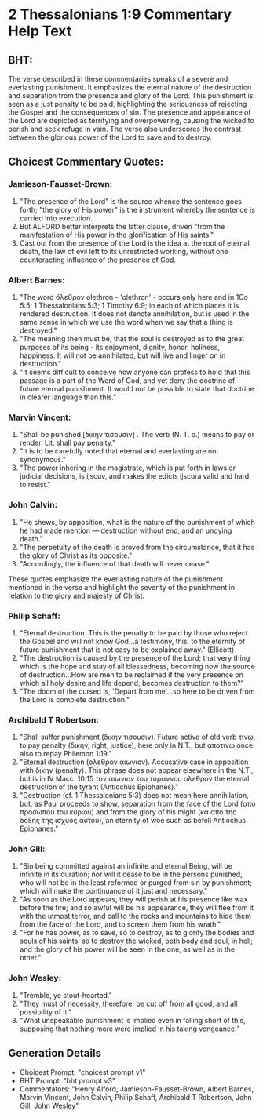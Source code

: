 # 2 Thessalonians 1:9 Commentary Help Text

## BHT:
The verse described in these commentaries speaks of a severe and everlasting punishment. It emphasizes the eternal nature of the destruction and separation from the presence and glory of the Lord. This punishment is seen as a just penalty to be paid, highlighting the seriousness of rejecting the Gospel and the consequences of sin. The presence and appearance of the Lord are depicted as terrifying and overpowering, causing the wicked to perish and seek refuge in vain. The verse also underscores the contrast between the glorious power of the Lord to save and to destroy.

## Choicest Commentary Quotes:
### Jamieson-Fausset-Brown:
1. "The presence of the Lord" is the source whence the sentence goes forth; "the glory of His power" is the instrument whereby the sentence is carried into execution.
2. But ALFORD better interprets the latter clause, driven "from the manifestation of His power in the glorification of His saints."
3. Cast out from the presence of the Lord is the idea at the root of eternal death, the law of evil left to its unrestricted working, without one counteracting influence of the presence of God.

### Albert Barnes:
1. "The word ὄλεθρον olethron - 'olethron' - occurs only here and in 1Co 5:5; 1 Thessalonians 5:3; 1 Timothy 6:9; in each of which places it is rendered destruction. It does not denote annihilation, but is used in the same sense in which we use the word when we say that a thing is destroyed."
2. "The meaning then must be, that the soul is destroyed as to the great purposes of its being - its enjoyment, dignity, honor, holiness, happiness. It will not be annihilated, but will live and linger on in destruction."
3. "It seems difficult to conceive how anyone can profess to hold that this passage is a part of the Word of God, and yet deny the doctrine of future eternal punishment. It would not be possible to state that doctrine in clearer language than this."

### Marvin Vincent:
1. "Shall be punished [δικην τισουσιν] . The verb (N. T. o.) means to pay or render. Lit. shall pay penalty."
2. "It is to be carefully noted that eternal and everlasting are not synonymous."
3. "The power inhering in the magistrate, which is put forth in laws or judicial decisions, is ijscuv, and makes the edicts ijscura valid and hard to resist."

### John Calvin:
1. "He shews, by apposition, what is the nature of the punishment of which he had made mention — destruction without end, and an undying death."
2. "The perpetuity of the death is proved from the circumstance, that it has the glory of Christ as its opposite."
3. "Accordingly, the influence of that death will never cease."

These quotes emphasize the everlasting nature of the punishment mentioned in the verse and highlight the severity of the punishment in relation to the glory and majesty of Christ.

### Philip Schaff:
1. "Eternal destruction. This is the penalty to be paid by those who reject the Gospel and will not know God...a testimony, this, to the eternity of future punishment that is not easy to be explained away." (Ellicott)
2. "The destruction is caused by the presence of the Lord; that very thing which is the hope and stay of all blessedness, becoming now the source of destruction...How are men to be reclaimed if the very presence on which all holy desire and life depend, becomes destruction to them?" 
3. "The doom of the cursed is, 'Depart from me'...so here to be driven from the Lord is complete destruction."

### Archibald T Robertson:
1. "Shall suffer punishment (δικην τισουσιν). Future active of old verb τινω, to pay penalty (δικην, right, justice), here only in N.T., but αποτινω once also to repay Philemon 1:19."
2. "Eternal destruction (ολεθρον αιωνιον). Accusative case in apposition with δικην (penalty). This phrase does not appear elsewhere in the N.T., but is in IV Macc. 10:15 τον αιωνιον του τυραννου ολεθρον the eternal destruction of the tyrant (Antiochus Epiphanes)."
3. "Destruction (cf. 1 Thessalonians 5:3) does not mean here annihilation, but, as Paul proceeds to show, separation from the face of the Lord (απο προσωπου του κυριου) and from the glory of his might (κα απο της δοξης της ισχυος αυτου), an eternity of woe such as befell Antiochus Epiphanes."

### John Gill:
1. "Sin being committed against an infinite and eternal Being, will be infinite in its duration; nor will it cease to be in the persons punished, who will not be in the least reformed or purged from sin by punishment; which will make the continuance of it just and necessary."
2. "As soon as the Lord appears, they will perish at his presence like wax before the fire; and so awful will be his appearance, they will flee from it with the utmost terror, and call to the rocks and mountains to hide them from the face of the Lord, and to screen them from his wrath."
3. "For he has power, as to save, so to destroy, as to glorify the bodies and souls of his saints, so to destroy the wicked, both body and soul, in hell; and the glory of his power will be seen in the one, as well as in the other."

### John Wesley:
1. "Tremble, ye stout-hearted." 
2. "They must of necessity, therefore, be cut off from all good, and all possibility of it."
3. "What unspeakable punishment is implied even in falling short of this, supposing that nothing more were implied in his taking vengeance!"


## Generation Details
- Choicest Prompt: "choicest prompt v1"
- BHT Prompt: "bht prompt v3"
- Commentators: "Henry Alford, Jamieson-Fausset-Brown, Albert Barnes, Marvin Vincent, John Calvin, Philip Schaff, Archibald T Robertson, John Gill, John Wesley"
